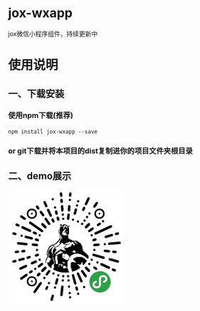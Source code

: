# jox-wxapp
jox微信小程序组件，持续更新中
# 使用说明
## 一、下载安装
### 使用npm下载(推荐)

    npm install jox-wxapp --save

### or git下载并将本项目的dist复制进你的项目文件夹根目录
## 二、demo展示
![Image text](https://github.com/jon-son/jox-wxapp/blob/master/temp-img/gh_f1e3494a78be_258.jpg)

